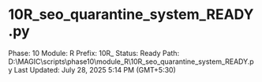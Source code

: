 # 10R_seo_quarantine_system_READY.py

Phase: 10
Module: R
Prefix: 10R_
Status: Ready
Path: D:\MAGIC\scripts\phase10\module_R\10R_seo_quarantine_system_READY.py
Last Updated: July 28, 2025 5:14 PM (GMT+5:30)
